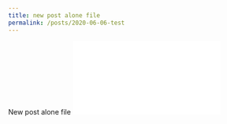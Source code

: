 ```yaml
---
title: new post alone file
permalink: /posts/2020-06-06-test
---
```


New post alone file
![](./pic.img?raw=tru)
